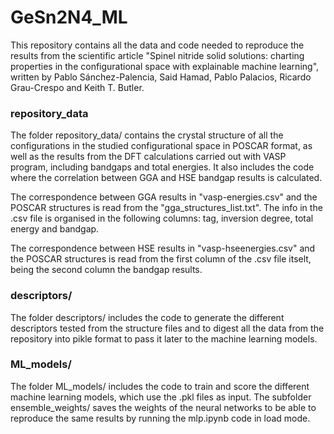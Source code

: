 # GeSn2N4_ML

This repository contains all the data and code needed to reproduce the results from the scientific article "Spinel nitride solid solutions: charting properties in the configurational space with explainable machine learning", written by Pablo Sánchez-Palencia, Said Hamad, Pablo Palacios, Ricardo Grau-Crespo and Keith T. Butler.

### repository_data
The folder repository_data/ contains the crystal structure of all the configurations in the studied configurational space in POSCAR format, as well as the results from the DFT calculations carried out with VASP program, including bandgaps and total energies. It also includes the code where the correlation between GGA and HSE bandgap results is calculated.

The correspondence between GGA results in "vasp-energies.csv" and the POSCAR structures is read from the "gga_structures_list.txt". The info in the .csv file is organised in the following columns: tag, inversion degree, total energy and bandgap. 

The correspondence between HSE results in "vasp-hseenergies.csv" and the POSCAR structures is read from the first column of the .csv file itselt, being the second column the bandgap results.

### descriptors/
The folder descriptors/ includes the code to generate the different descriptors tested from the structure files and to digest all the data from the repository into pikle format to pass it later to the machine learning models.

### ML_models/
The folder ML_models/ includes the code to train and score the different machine learning models, which use the .pkl files as input. The subfolder ensemble_weights/ saves the weights of the neural networks to be able to reproduce the same results by running the mlp.ipynb code in load mode.  